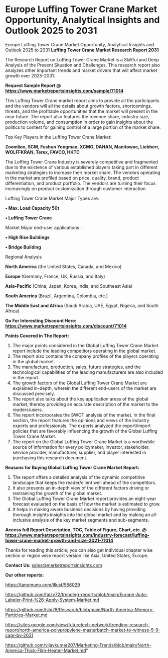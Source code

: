 # Europe Luffing Tower Crane Market Opportunity, Analytical Insights and Outlook 2025 to 2031
Europe Luffing Tower Crane Market Opportunity, Analytical Insights and Outlook 2025 to 2031
<strong>Luffing Tower Crane Market Research Report 2031</strong>

The Research Report on Luffing Tower Crane Market is a Skillful and Deep Analysis of the Present Situation and Challenges. This research report also analyzes other important trends and market drivers that will affect market growth over 2025-2031.

<strong>Request Sample Report @ <a href=https://www.marketreportsinsights.com/sample/71014>https://www.marketreportsinsights.com/sample/71014</a></strong>

This Luffing Tower Crane market report aims to provide all the participants and the vendors will all the details about growth factors, shortcomings, threats, and the profitable opportunities that the market will present in the near future. The report also features the revenue share, industry size, production volume, and consumption in order to gain insights about the politics to contest for gaining control of a large portion of the market share.

Top Key Players in the Luffing Tower Crane Market:

<strong>Zoomlion, SCM, Fushun Yongmao, XCMG, DAHAN, Manitowoc, Liebherr, WOLFFKRAN, Terex, FAVCO, HKTC</strong>

The Luffing Tower Crane Industry is severely competitive and fragmented due to the existence of various established players taking part in different marketing strategies to increase their market share. The vendors operating in the market are profiled based on price, quality, brand, product differentiation, and product portfolio. The vendors are turning their focus increasingly on product customization through customer interaction.

Luffing Tower Crane Market Major Types are:

<strong>• Max. Load Capacity 50t

• Luffing Tower Crane</strong>

Market Major end-user applications :

<strong>• High Rise Buildings

• Bridge Building</strong>

Regional Analysis

</u><strong><b>North America</b></strong> (the United States, Canada, and Mexico)

<strong><b>Europe </b></strong>(Germany, France, UK, Russia, and Italy)

<strong><b>Asia-Pacific</b></strong> (China, Japan, Korea, India, and Southeast Asia)

<strong><b>South America</b></strong> (Brazil, Argentina, Colombia, etc.)

<strong><b>The Middle East and Africa</b></strong> (Saudi Arabia, UAE, Egypt, Nigeria, and South Africa)

<strong>Go For Interesting Discount Here: <a href=https://www.marketreportsinsights.com/discount/71014>https://www.marketreportsinsights.com/discount/71014</a></strong>

<strong>Points Covered in The Report:</strong>
<ol>
  <li>The major points considered in the Global Luffing Tower Crane Market report include the leading competitors operating in the global market.</li>
  <li>The report also contains the company profiles of the players operating in the global market.</li>
  <li>The manufacture, production, sales, future strategies, and the technological capabilities of the leading manufacturers are also included in the report.</li>
  <li>The growth factors of the Global Luffing Tower Crane Market are explained in-depth, wherein the different end-users of the market are discussed precisely.</li>
  <li>The report also talks about the key application areas of the global market, thereby providing an accurate description of the market to the readers/users.</li>
  <li>The report incorporates the SWOT analysis of the market. In the final section, the report features the opinions and views of the industry experts and professionals. The experts analyzed the export/import policies that are favorably influencing the growth of the Global Luffing Tower Crane Market.</li>
  <li>The report on the Global Luffing Tower Crane Market is a worthwhile source of information for every policymaker, investor, stakeholder, service provider, manufacturer, supplier, and player interested in purchasing this research document.</li>
</ol>
<strong>Reasons for Buying Global Luffing Tower Crane Market Report:</strong>

<ol>
  <li>The report offers a detailed analysis of the dynamic competitive landscape that keeps the reader/client well ahead of the competitors.</li>
  <li>It also presents an in-depth view of the different factors driving or restraining the growth of the global market.</li>
  <li>The Global Luffing Tower Crane Market report provides an eight-year forecast evaluated on the basis of how the market is estimated to grow.</li>
  <li>It helps in making aware business decisions by having providing thorough insights insights into the global market and by making an all-inclusive analysis of the key market segments and sub-segments.</li>
</ol>
<strong>Access full Report Description, TOC, Table of Figure, Chart, etc. @ <a href=https://www.marketreportsinsights.com/industry-forecast/luffing-tower-crane-market-growth-and-size-2021-71014>https://www.marketreportsinsights.com/industry-forecast/luffing-tower-crane-market-growth-and-size-2021-71014</a></strong>


Thanks for reading this article; you can also get individual chapter wise section or region wise report version like Asia, United States, Europe.

<strong>Contact Us:</strong>
sales@marketreportsinsights.com

<strong>Our other reports:</strong>

<a href=https://tanomuno.com/illust/556029>https://tanomuno.com/illust/556029</a>

<a href=https://github.com/faizy72/trending-reports/blob/main/Europe-Auto-Labeler-Print-%26-Apply-System-Market.md>https://github.com/faizy72/trending-reports/blob/main/Europe-Auto-Labeler-Print-%26-Apply-System-Market.md</a>

<a href=https://github.com/Ishi78/Research/blob/main/North-America-Memory-Particles-Market.md>https://github.com/Ishi78/Research/blob/main/North-America-Memory-Particles-Market.md</a>

<a href=https://sites.google.com/view/futuretech-network/trending-research-report/north-america-polypropylene-masterbatch-market-to-witness-5-9-cagr-by-2031>https://sites.google.com/view/futuretech-network/trending-research-report/north-america-polypropylene-masterbatch-market-to-witness-5-9-cagr-by-2031</a>

<a href=https://github.com/vijaykumar207/Marketing-Trends/blob/main/North-America-Thick-Film-Heater-Market.md>https://github.com/vijaykumar207/Marketing-Trends/blob/main/North-America-Thick-Film-Heater-Market.md</a>"
